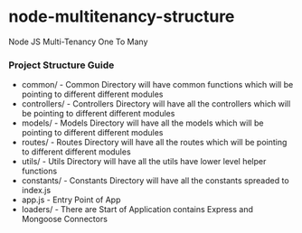 # node-multitenancy-structure
Node JS Multi-Tenancy One To Many


### Project Structure Guide

* common/ - Common Directory will have common functions which will be pointing to different different modules
* controllers/ - Controllers Directory will have all the controllers which will be pointing to different different modules
* models/ - Models Directory will have all the models which will be pointing to different different modules
* routes/ - Routes Directory will have all the routes which will be pointing to different different modules
* utils/ - Utils Directory will have all the utils have lower level helper functions
* constants/ - Constants Directory will have all the constants spreaded to index.js
* app.js - Entry Point of App
* loaders/ - There are Start of Application contains Express and Mongoose Connectors